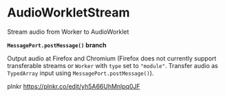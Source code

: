 # AudioWorkletStream
Stream audio from Worker to AudioWorklet 

<b>`MessagePort.postMessage()` branch</b>

Output audio at Firefox and Chromium (Firefox does not currently support transferable streams or `Worker` with `type` set to `"module"`. Transfer audio as `TypedArray` input using `MessagePort.postMessage()`).

plnkr https://plnkr.co/edit/yh5A66UhMnlpq0JF
